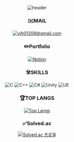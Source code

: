 
<div align=center>
  
  ![header](https://capsule-render.vercel.app/api?type=soft&color=auto&height=300&section=header&text=SUPERDODGE&fontSize=90)

  ### ✉️MAIL
  [![yjh01209@gmail.com](https://img.shields.io/badge/Gmail-D14836?style=for-the-badge&logo=gmail&logoColor=white)](yjh01209@gmail.com)
  ### ✏️Portfolio
  [![Notion](https://img.shields.io/badge/Notion-000000?style=for-the-badge&logo=notion&logoColor=white)](https://subdued-volcano-bac.notion.site/8f89bb512543474ea8f7557f2e8ad594)
  ### 🛠️SKILLS
  ![C](https://img.shields.io/badge/C-A8B9CC?style=flat&logo=C&logoColor=white)
  ![C++](https://img.shields.io/badge/C++-00599C?style=flat&logo=cplusplus&logoColor=white)
  ![C#](https://img.shields.io/badge/C%23-00599C?style=flat&logo=csharp&logoColor=white)
  ![Unity](https://img.shields.io/badge/Unity-FFFFFF?style=flat&logo=unity&logoColor=black)
  ![UE](https://img.shields.io/badge/Unreal%20Engine-0E1128?style=flat&logo=unrealengine&logoColor=white)
  ### 🏆TOP LANGS
  [![Top Langs](https://github-readme-stats.vercel.app/api/top-langs/?username=yjh5696&layout=compact)](https://github.com/yjh5696/github-readme-stats)
  ### ✅Solved.ac
  [![Solved.ac 프로필](http://mazassumnida.wtf/api/v2/generate_badge?boj=superdodge)](https://solved.ac/superdodge)
  
</div>
